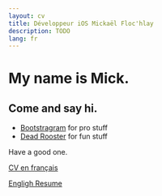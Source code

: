 ```yaml
---
layout: cv
title: Développeur iOS Mickaël Floc'hlay
description: TODO
lang: fr
---
```


# My name is Mick.

## Come and say hi.

* [Bootstragram](http://bootstragram.com) for pro stuff
* [Dead Rooster](http://deadrooster.org) for fun stuff

Have a good one.

<a href="cv.html" type="button" class="btn btn-default">CV en français</a>

<a href="cv-en.html" type="button" class="btn btn-default">Engligh Resume</a>
